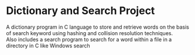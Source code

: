 # Dictionary and Search Project

A dictionary program in C language to store and retrieve words on the basis of search keyword using hashing and collision resolution techniques.<br />
Also includes a search program to search for a word within a file in a directory in C like Windows search
